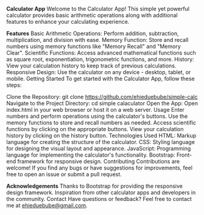 **Calculator App**
Welcome to the Calculator App! This simple yet powerful calculator provides basic arithmetic operations along with additional features to enhance your calculating experience.

**Features**
Basic Arithmetic Operations: Perform addition, subtraction, multiplication, and division with ease.
Memory Function: Store and recall numbers using memory functions like "Memory Recall" and "Memory Clear".
Scientific Functions: Access advanced mathematical functions such as square root, exponentiation, trigonometric functions, and more.
History: View your calculation history to keep track of previous calculations.
Responsive Design: Use the calculator on any device - desktop, tablet, or mobile.
Getting Started
To get started with the Calculator App, follow these steps:

Clone the Repository: git clone https://github.com/ehieduebube/simple-calc
Navigate to the Project Directory: cd simple calaculator
Open the App: Open index.html in your web browser or host it on a web server.
Usage
Enter numbers and perform operations using the calculator's buttons.
Use the memory functions to store and recall numbers as needed.
Access scientific functions by clicking on the appropriate buttons.
View your calculation history by clicking on the history button.
Technologies Used
HTML: Markup language for creating the structure of the calculator.
CSS: Styling language for designing the visual layout and appearance.
JavaScript: Programming language for implementing the calculator's functionality.
Bootstrap: Front-end framework for responsive design.
Contributing
Contributions are welcome! If you find any bugs or have suggestions for improvements, feel free to open an issue or submit a pull request.


**Acknowledgements**
Thanks to Bootstrap for providing the responsive design framework.
Inspiration from other calculator apps and developers in the community.
Contact
Have questions or feedback? Feel free to contact me at ehieduebube@gmail.com.
